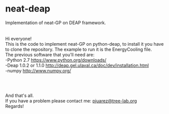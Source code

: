 # neat-deap
Implementation of neat-GP on DEAP framework. </br>
</br></br>
Hi everyone! </br>
This is the code to implement neat-GP on python-deap, to install it you have to clone the repository. 
The example to run it is the EnergyCooling file.</br>
The previous software that you'll need are: </br>
-Python 2.7  https://www.python.org/downloads/</br>
-Deap 1.0.2 or 1.1.0 http://deap.gel.ulaval.ca/doc/dev/installation.html</br>
-numpy http://www.numpy.org/ </br>

</br>
</br>

And that's all. <br>
If you have a problem please contact me: pjuarez@tree-lab.org <br>
Regards!
